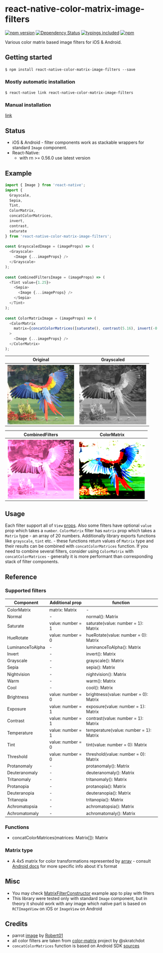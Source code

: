 
# react-native-color-matrix-image-filters
[![npm version](https://badge.fury.io/js/react-native-color-matrix-image-filters.svg?t=1495378566925)](https://badge.fury.io/js/react-native-color-matrix-image-filters)
[![Dependency Status](https://david-dm.org/iyegoroff/react-native-color-matrix-image-filters.svg?t=1495378566925)](https://david-dm.org/iyegoroff/react-native-color-matrix-image-filters)
[![typings included](https://img.shields.io/badge/typings-included-brightgreen.svg?t=1495378566925)](src/index.d.ts)
[![npm](https://img.shields.io/npm/l/express.svg?t=1495378566925)](https://www.npmjs.com/package/react-native-color-matrix-image-filters)

Various color matrix based image filters for iOS & Android.

## Getting started

`$ npm install react-native-color-matrix-image-filters --save`

### Mostly automatic installation

`$ react-native link react-native-color-matrix-image-filters`

### Manual installation

[link](manual_installation.md)

## Status

- iOS & Android - filter components work as stackable wrappers for standard `Image` component.
- React-Native:
  - with rn >= 0.56.0 use latest version

## Example

```javascript
import { Image } from 'react-native';
import {
  Grayscale,
  Sepia,
  Tint,
  ColorMatrix,
  concatColorMatrices,
  invert,
  contrast,
  saturate
} from 'react-native-color-matrix-image-filters';

const GrayscaledImage = (imageProps) => (
  <Grayscale>
    <Image {...imageProps} />
  </Grayscale>
);

const CombinedFiltersImage = (imageProps) => (
  <Tint value={1.25}>
    <Sepia>
      <Image {...imageProps} />
    </Sepia>
  </Tint>
);

const ColorMatrixImage = (imageProps) => (
  <ColorMatrix
    matrix={concatColorMatrices([saturate(), contrast(5.16), invert(-0.94)])}
  >
    <Image {...imageProps} />
  </ColorMatrix>
);
```

Original                                       |  Grayscaled
:---------------------------------------------:|:---------------------------------------------:
<img src="img/parrot.png" align="left" height="200">  |  <img src="img/gray.png" align="right" height="200">

CombinedFilters                                |  ColorMatrix
:---------------------------------------------:|:---------------------------------------------:
<img src="img/combined.png" align="left" height="200">  |  <img src="img/color-matrix.png" align="right" height="200">

## Usage

Each filter support all of `View` [props](https://facebook.github.io/react-native/docs/view#props).
Also some filters have optional `value` prop which takes a `number`. `ColorMatrix` filter
has `matrix` prop which takes a `Matrix` type - an array of 20 numbers. Additionally library exports
functions like `grayscale`, `tint` etc. - these functions return values of `Matrix` type and their
results can be combined with `concatColorMatrices` function. If you need to combine several filters,
consider using `ColorMatrix` with `concatColorMatrices` - generally it is more performant than
corresponding stack of filter components.

## Reference

### Supported filters

| Component         | Additional prop   | function          |
| ----------------- | ----------------- | ----------------- |
| ColorMatrix       | matrix: Matrix    | -
| Normal            | -                 | normal(): Matrix
| Saturate          | value: number = 1 | saturate(value: number = 1): Matrix
| HueRotate         | value: number = 0 | hueRotate(value: number = 0): Matrix
| LuminanceToAlpha  | -                 | luminanceToAlpha(): Matrix
| Invert            | -                 | invert(): Matrix
| Grayscale         | -                 | grayscale(): Matrix
| Sepia             | -                 | sepia(): Matrix
| Nightvision       | -                 | nightvision(): Matrix
| Warm              | -                 | warm(): Matrix
| Cool              | -                 | cool(): Matrix
| Brightness        | value: number = 0 | brightness(value: number = 0): Matrix
| Exposure          | value: number = 1 | exposure(value: number = 1): Matrix
| Contrast          | value: number = 1 | contrast(value: number = 1): Matrix
| Temperature       | value: number = 1 | temperature(value: number = 1): Matrix
| Tint              | value: number = 0 | tint(value: number = 0): Matrix
| Threshold         | value: number = 0 | threshold(value: number = 0): Matrix
| Protanomaly       | -                 | protanomaly(): Matrix
| Deuteranomaly     | -                 | deuteranomaly(): Matrix
| Tritanomaly       | -                 | tritanomaly(): Matrix
| Protanopia        | -                 | protanopia(): Matrix
| Deuteranopia      | -                 | deuteranopia(): Matrix
| Tritanopia        | -                 | tritanopia(): Matrix
| Achromatopsia     | -                 | achromatopsia(): Matrix
| Achromatomaly     | -                 | achromatomaly(): Matrix


### Functions

- concatColorMatrices(matrices: Matrix[]): Matrix

### Matrix type

- A 4x5 matrix for color transformations represented by [array]() -
  consult [Android docs](https://developer.android.com/reference/android/graphics/ColorMatrix)
	for more specific info about it's format

## Misc

- You may check [MatrixFilterConstructor](MatrixFilterConstructor/) example app to play with filters
- This library were tested only with standard `Image` component, but in theory it should work with
  any image which native part is based on `RCTImageView` on iOS or `ImageView` on Android

## Credits

- parrot [image](https://commons.wikimedia.org/wiki/File:Ara_macao_-flying_away-8a.jpg) by
  [Robert01](https://de.wikipedia.org/wiki/Benutzer:Robert01)
- all color filters are taken from [color-matrix](https://github.com/skratchdot/color-matrix)
  project by @skratchdot
- `concatColorMatrices` function is based on Android SDK [sources](https://goo.gl/MMDopQ)
  